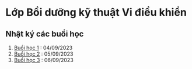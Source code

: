 # Lớp Bồi dưỡng kỹ thuật Vi điều khiển

## Nhật ký các buổi học

1. [Buổi học 1](buổi_học_1.md) : 04/09/2023
2. [Buổi học 2](buổi_học_2.md) : 05/09/2023
3. [Buổi học 3](buổi_học_3.md) : 06/09/2023
